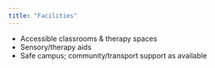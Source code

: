```yaml
---
title: "Facilities"
---
```


- Accessible classrooms & therapy spaces
- Sensory/therapy aids
- Safe campus; community/transport support as available
